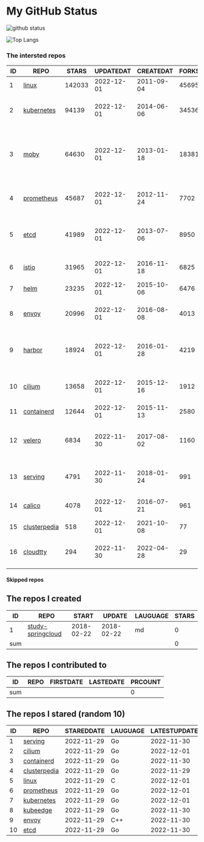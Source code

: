# My GitHub Status

<img src="https://github-readme-stats-1.yihong0618.vercel.app/api?username=daoqingniu&show_icons=true&&&hide_title=true&count_private=true" alt="github status" />

![Top Langs](https://github-readme-stats-1.yihong0618.vercel.app/api/top-langs/?username=daoqingniu&layout=compact)

<!--START_SECTION:github_repos-->
### The intersted repos
| ID |                              REPO                               | STARS  | UPDATEDAT  | CREATEDAT  | FORKSCOUNT |                                              DESCRIPTIONS                                              |
|----|-----------------------------------------------------------------|--------|------------|------------|------------|--------------------------------------------------------------------------------------------------------|
|  1 | [linux](https://github.com/torvalds/linux)                      | 142033 | 2022-12-01 | 2011-09-04 |      45695 | Linux kernel source tree                                                                               |
|  2 | [kubernetes](https://github.com/kubernetes/kubernetes)          |  94139 | 2022-12-01 | 2014-06-06 |      34536 | Production-Grade Container Scheduling and Management                                                   |
|  3 | [moby](https://github.com/moby/moby)                            |  64630 | 2022-12-01 | 2013-01-18 |      18381 | Moby Project - a collaborative project for the container ecosystem to assemble container-based systems |
|  4 | [prometheus](https://github.com/prometheus/prometheus)          |  45687 | 2022-12-01 | 2012-11-24 |       7702 | The Prometheus monitoring system and time series database.                                             |
|  5 | [etcd](https://github.com/etcd-io/etcd)                         |  41989 | 2022-12-01 | 2013-07-06 |       8950 | Distributed reliable key-value store for the most critical data of a distributed system                |
|  6 | [istio](https://github.com/istio/istio)                         |  31965 | 2022-12-01 | 2016-11-18 |       6825 | Connect, secure, control, and observe services.                                                        |
|  7 | [helm](https://github.com/helm/helm)                            |  23235 | 2022-12-01 | 2015-10-06 |       6476 | The Kubernetes Package Manager                                                                         |
|  8 | [envoy](https://github.com/envoyproxy/envoy)                    |  20996 | 2022-12-01 | 2016-08-08 |       4013 | Cloud-native high-performance edge/middle/service proxy                                                |
|  9 | [harbor](https://github.com/goharbor/harbor)                    |  18924 | 2022-12-01 | 2016-01-28 |       4219 | An open source trusted cloud native registry project that stores, signs, and scans content.            |
| 10 | [cilium](https://github.com/cilium/cilium)                      |  13658 | 2022-12-01 | 2015-12-16 |       1912 | eBPF-based Networking, Security, and Observability                                                     |
| 11 | [containerd](https://github.com/containerd/containerd)          |  12644 | 2022-12-01 | 2015-11-13 |       2580 | An open and reliable container runtime                                                                 |
| 12 | [velero](https://github.com/vmware-tanzu/velero)                |   6834 | 2022-11-30 | 2017-08-02 |       1160 | Backup and migrate Kubernetes applications and their persistent volumes                                |
| 13 | [serving](https://github.com/knative/serving)                   |   4791 | 2022-11-30 | 2018-01-24 |        991 | Kubernetes-based, scale-to-zero, request-driven compute                                                |
| 14 | [calico](https://github.com/projectcalico/calico)               |   4078 | 2022-12-01 | 2016-07-21 |        961 | Cloud native networking and network security                                                           |
| 15 | [clusterpedia](https://github.com/clusterpedia-io/clusterpedia) |    518 | 2022-12-01 | 2021-10-08 |         77 | The Encyclopedia of Kubernetes clusters                                                                |
| 16 | [cloudtty](https://github.com/cloudtty/cloudtty)                |    294 | 2022-11-30 | 2022-04-28 |         29 | A Friendly Kubernetes CloudShell (Web Terminal) !                                                      |



#### Skipped repos
<!--END_SECTION:github_repos-->

<!--START_SECTION:my_github-->
## The repos I created
| ID  |                                 REPO                                 |   START    |   UPDATE   | LAUGUAGE | STARS |
|-----|----------------------------------------------------------------------|------------|------------|----------|-------|
|   1 | [study-springcloud](https://github.com/daoqingniu/study-springcloud) | 2018-02-22 | 2018-02-22 | md       |     0 |
| sum |                                                                      |            |            |          |     0 |

## The repos I contributed to
| ID  | REPO | FIRSTDATE | LASTEDATE | PRCOUNT |
|-----|------|-----------|-----------|---------|
| sum |      |           |           |       0 |

## The repos I stared (random 10)
| ID |                              REPO                               | STAREDDATE | LAUGUAGE | LATESTUPDATE |
|----|-----------------------------------------------------------------|------------|----------|--------------|
|  1 | [serving](https://github.com/knative/serving)                   | 2022-11-29 | Go       | 2022-11-30   |
|  2 | [cilium](https://github.com/cilium/cilium)                      | 2022-11-29 | Go       | 2022-12-01   |
|  3 | [containerd](https://github.com/containerd/containerd)          | 2022-11-29 | Go       | 2022-11-30   |
|  4 | [clusterpedia](https://github.com/clusterpedia-io/clusterpedia) | 2022-11-29 | Go       | 2022-11-29   |
|  5 | [linux](https://github.com/torvalds/linux)                      | 2022-11-29 | C        | 2022-12-01   |
|  6 | [prometheus](https://github.com/prometheus/prometheus)          | 2022-11-29 | Go       | 2022-12-01   |
|  7 | [kubernetes](https://github.com/kubernetes/kubernetes)          | 2022-11-29 | Go       | 2022-12-01   |
|  8 | [kubeedge](https://github.com/kubeedge/kubeedge)                | 2022-11-29 | Go       | 2022-11-30   |
|  9 | [envoy](https://github.com/envoyproxy/envoy)                    | 2022-11-29 | C++      | 2022-11-30   |
| 10 | [etcd](https://github.com/etcd-io/etcd)                         | 2022-11-29 | Go       | 2022-11-30   |

<!--END_SECTION:my_github-->
